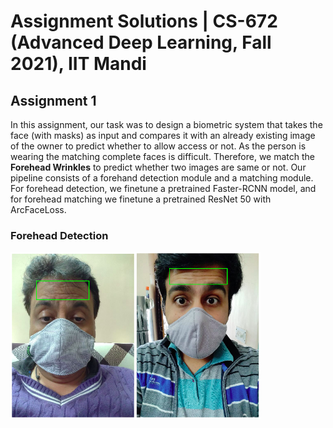 # Assignment Solutions | CS-672 (Advanced Deep Learning, Fall 2021), IIT Mandi
## Assignment 1
In this assignment, our task was to design a biometric system that takes the face (with masks) as input and compares it with an already existing image of the owner to predict whether to allow access or not. As the person is wearing the matching complete faces is difficult. Therefore, we match the **Forehead Wrinkles** to predict whether two images are same or not. Our pipeline consists of a forehand detection module and a matching module. For forehead detection, we finetune a pretrained Faster-RCNN model, and for forehead matching we finetune a pretrained ResNet 50 with ArcFaceLoss.
### Forehead Detection
<!-- ![Head Detection with Masks](static/a1_q1_sample.png "Head Detection with Masks"){width:200px;} -->
<img src="static/a1_q1_sample.png" alt="forehead detection" width="400"/>
